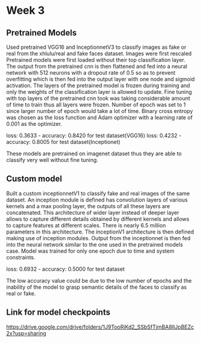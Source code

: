 # Week 3

## Pretrained Models
Used pretrained VGG16 and InceptionnetV3 to classify images as fake or real from the xhlulu/real and fake faces dataset. Images were first rescaled Pretrained models were first loaded without their top classification layer. The output from the pretrained cnn is then flattened and fed into a neural network with 512 neurons with a dropout rate of 0.5 so as to prevent overfitting which is then fed into the output layer with one node and sigmoid activation. The layers of the pretrained model is frozen during training and only the weights of the classification layer is allowed to update. Fine tuning with top layers of the pretrained  cnn took was taking considerable amount of time to train thus all layers were frozen. Number of epoch was set to 1 since larger number of epoch would take a lot of time. Binary cross entropy was chosen as the loss function and Adam optimizer with a learning rate of 0.001 as the optimizer.

loss: 0.3633 - accuracy: 0.8420 for test dataset(VGG16)  loss: 0.4232 - accuracy: 0.8005 for test dataset(Inceptionet)

These models are pretrained on imagenet dataset thus they are able to classify very well without fine tuning.

## Custom model
Built a custom inceptionnetV1 to classify fake and real images of the same dataset. An inception module is defined has convolution layers of various kernels and a max pooling layer, the outputs of all these layers are concatenated. This architecture of wider layer instead of deeper layer allows to capture different details obtained by different kernels and allows to capture features at different scales. There is nearly 6.5 million parameters in this architecture. The inceptionV1 architecture is then defined making use of inception modules. Output from the inceptionnet is then fed into the neural network similar to the one used in the pretrained models case. Model was trained for only one epoch due to time and system constraints.

loss: 0.6932 - accuracy: 0.5000 for test dataset

The low accuracy value could be due to the low number of epochs and the inability of the model to grasp semantic details of the faces to classify as real or fake.

## Link for model checkpoints

https://drive.google.com/drive/folders/1J9TooRiKd2_SSbSfTjmBA8IIJpBEZc2x?usp=sharing

